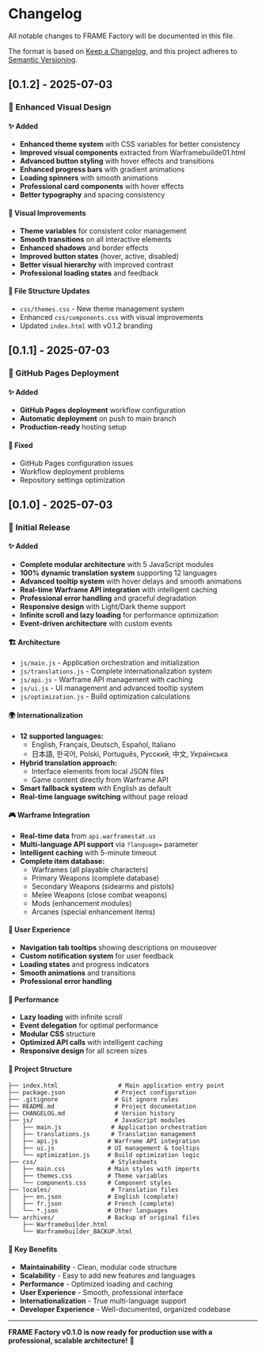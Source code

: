 # Changelog

All notable changes to FRAME Factory will be documented in this file.

The format is based on [Keep a Changelog](https://keepachangelog.com/en/1.0.0/),
and this project adheres to [Semantic Versioning](https://semver.org/spec/v2.0.0.html).

## [0.1.2] - 2025-07-03

### 🎨 Enhanced Visual Design

#### ✨ Added
- **Enhanced theme system** with CSS variables for better consistency
- **Improved visual components** extracted from Warframebuilde01.html
- **Advanced button styling** with hover effects and transitions
- **Enhanced progress bars** with gradient animations
- **Loading spinners** with smooth animations
- **Professional card components** with hover effects
- **Better typography** and spacing consistency

#### 🎯 Visual Improvements
- **Theme variables** for consistent color management
- **Smooth transitions** on all interactive elements
- **Enhanced shadows** and border effects
- **Improved button states** (hover, active, disabled)
- **Better visual hierarchy** with improved contrast
- **Professional loading states** and feedback

#### 📁 File Structure Updates
- `css/themes.css` - New theme management system
- Enhanced `css/components.css` with visual improvements
- Updated `index.html` with v0.1.2 branding

## [0.1.1] - 2025-07-03

### 🚀 GitHub Pages Deployment

#### ✨ Added
- **GitHub Pages deployment** workflow configuration
- **Automatic deployment** on push to main branch
- **Production-ready** hosting setup

#### 🔧 Fixed
- GitHub Pages configuration issues
- Workflow deployment problems
- Repository settings optimization

## [0.1.0] - 2025-07-03

### 🎉 Initial Release

#### ✨ Added
- **Complete modular architecture** with 5 JavaScript modules
- **100% dynamic translation system** supporting 12 languages
- **Advanced tooltip system** with hover delays and smooth animations
- **Real-time Warframe API integration** with intelligent caching
- **Professional error handling** and graceful degradation
- **Responsive design** with Light/Dark theme support
- **Infinite scroll and lazy loading** for performance optimization
- **Event-driven architecture** with custom events

#### 🏗️ Architecture
- `js/main.js` - Application orchestration and initialization
- `js/translations.js` - Complete internationalization system
- `js/api.js` - Warframe API management with caching
- `js/ui.js` - UI management and advanced tooltip system
- `js/optimization.js` - Build optimization calculations

#### 🌍 Internationalization
- **12 supported languages:**
  - English, Français, Deutsch, Español, Italiano
  - 日本語, 한국어, Polski, Português, Русский, 中文, Українська
- **Hybrid translation approach:**
  - Interface elements from local JSON files
  - Game content directly from Warframe API
- **Smart fallback system** with English as default
- **Real-time language switching** without page reload

#### 🎮 Warframe Integration
- **Real-time data** from `api.warframestat.us`
- **Multi-language API support** via `?language=` parameter
- **Intelligent caching** with 5-minute timeout
- **Complete item database:**
  - Warframes (all playable characters)
  - Primary Weapons (complete database)
  - Secondary Weapons (sidearms and pistols)
  - Melee Weapons (close combat weapons)
  - Mods (enhancement modules)
  - Arcanes (special enhancement items)

#### 🎨 User Experience
- **Navigation tab tooltips** showing descriptions on mouseover
- **Custom notification system** for user feedback
- **Loading states** and progress indicators
- **Smooth animations** and transitions
- **Professional error handling**

#### 🚀 Performance
- **Lazy loading** with infinite scroll
- **Event delegation** for optimal performance
- **Modular CSS** structure
- **Optimized API calls** with intelligent caching
- **Responsive design** for all screen sizes

#### 📁 Project Structure
```
├── index.html                 # Main application entry point
├── package.json              # Project configuration
├── .gitignore                # Git ignore rules
├── README.md                 # Project documentation
├── CHANGELOG.md              # Version history
├── js/                       # JavaScript modules
│   ├── main.js              # Application orchestration
│   ├── translations.js      # Translation management
│   ├── api.js              # Warframe API integration
│   ├── ui.js               # UI management & tooltips
│   └── optimization.js     # Build optimization logic
├── css/                     # Stylesheets
│   ├── main.css            # Main styles with imports
│   ├── themes.css          # Theme variables
│   └── components.css      # Component styles
├── locales/                 # Translation files
│   ├── en.json             # English (complete)
│   ├── fr.json             # French (complete)
│   └── *.json              # Other languages
└── archives/               # Backup of original files
    ├── Warframebuilder.html
    └── Warframebuilder_BACKUP.html
```

#### 🎯 Key Benefits
- **Maintainability** - Clean, modular code structure
- **Scalability** - Easy to add new features and languages
- **Performance** - Optimized loading and caching
- **User Experience** - Smooth, professional interface
- **Internationalization** - True multi-language support
- **Developer Experience** - Well-documented, organized codebase

---

**FRAME Factory v0.1.0 is now ready for production use with a professional, scalable architecture!** 🚀
